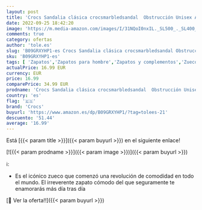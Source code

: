 ```yaml
---
layout: post
title: 'Crocs Sandalia clásica crocsmarbledsandal  Obstrucción Unisex Adulto  Oxígeno Blanco  45/46 EU'
date: 2022-09-25 18:42:20
image: 'https://m.media-amazon.com/images/I/31NQoI0nxIL._SL500_._SL400_.jpg'
comments: true
category: ofertas
author: 'tole.es'
slug: 'B09GRXYHP1-es Crocs Sandalia clásica crocsmarbledsandal Obstrucción...'
sku: 'B09GRXYHP1-es'
tags: [ 'Zapatos','Zapatos para hombre','Zapatos y complementos','Zuecos y mules para hombre','crocs','sandalia','🇪🇸', ]
actualPrice: 16.99 EUR
currency: EUR
price: 16.99
comparePrice: 34.99 EUR
prodname: 'Crocs Sandalia clásica crocsmarbledsandal  Obstrucción Unisex Adulto  Oxígeno Blanco  45/46 EU'
country: 'es'
flag: '🇪🇸'
brand: 'Crocs'
buyurl: 'https://www.amazon.es/dp/B09GRXYHP1/?tag=tolees-21'
descuento: '51.44'
average: '16.99'
---
```


Está [{{< param title >}}]({{< param buyurl >}}) en el siguiente enlace!

[![{{< param prodname >}}]({{< param image >}})]({{< param buyurl >}})

ℹ️:

- Es el icónico zueco que comenzó una revolución de comodidad en todo el mundo. El irreverente zapato cómodo del que seguramente te enamorarás más día tras día

[🛒 Ver la oferta!!]({{< param buyurl >}})
